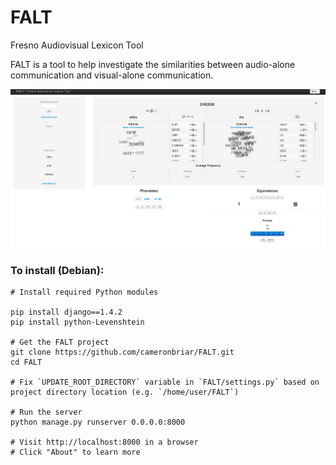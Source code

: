 FALT
====

Fresno Audiovisual Lexicon Tool

FALT is a tool to help investigate the similarities between audio-alone communication and visual-alone communication. 


![FALT SCREENSHOT](https://raw.githubusercontent.com/cameronbriar/FALT/master/comp1/static/cheese.png)


### To install (Debian):

    # Install required Python modules

    pip install django==1.4.2
    pip install python-Levenshtein

	# Get the FALT project
	git clone https://github.com/cameronbriar/FALT.git
	cd FALT

	# Fix `UPDATE_ROOT_DIRECTORY` variable in `FALT/settings.py` based on project directory location (e.g. `/home/user/FALT`)

	# Run the server
	python manage.py runserver 0.0.0.0:8000

    # Visit http://localhost:8000 in a browser
    # Click "About" to learn more
